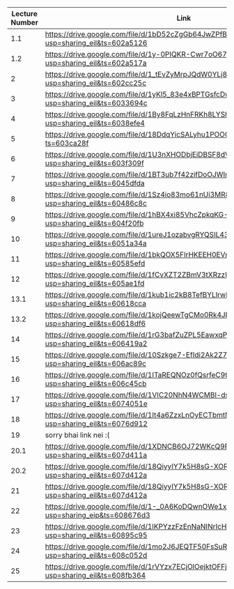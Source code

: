 | Lecture Number  | Link                                                                                               |
|-----------------|----------------------------------------------------------------------------------------------------|
| 1.1 | https://drive.google.com/file/d/1bD52cZgGb64JwZPfB6uPAyX75LP3t_h6/view?usp=sharing_eil&ts=602a5126 |
| 1.2 | https://drive.google.com/file/d/1y-0PIQKR-Cwr7oO67758eqNlnATe_hzQ/view?usp=sharing_eil&ts=602a517a |
| 2 | https://drive.google.com/file/d/1_tEvZyMrpJQdW0YLj8r_fxBlmEqnL0sD/view?usp=sharing_eil&ts=602cc25c |
| 3 | https://drive.google.com/file/d/1yKl5_83e4xBPTGsfcDwKs7PCO9fG6qNL/view?usp=sharing_eil&ts=6033694c |
| 4 | https://drive.google.com/file/d/1By8FqLzHnFRKh8LYShskioB0aN5bJ81x/view?usp=sharing_eil&ts=6038efe4 |
| 5 | https://drive.google.com/file/d/18DdqYicSALyhu1POOCkxxTLSlbn2K8z1/view?ts=603ca28f                 |
| 6 | https://drive.google.com/file/d/1U3nXHODbjEiDBSF8dV869aY_9dp-vV6d/view?usp=sharing_eil&ts=603f309f |
| 7 | https://drive.google.com/file/d/1BT3ub7f42zifDoOJWIm85Ej01-mKthOo/view?usp=sharing_eil&ts=6045dfda |
| 8 | https://drive.google.com/file/d/1Sz4io83mo61nUi3MR8AJ_jJceJjgk8we/view?usp=sharing_eil&ts=60486c8c |
| 9 | https://drive.google.com/file/d/1hBX4xi85VhcZpkqKG-X-PHbP6OYGGxa4/view?usp=sharing_eil&ts=604f20fb |
| 10 | https://drive.google.com/file/d/1ureJ1ozabvgRYQSIL43u2OcIpqCdBAzR/view?usp=sharing_eil&ts=6051a34a |
| 11 | https://drive.google.com/file/d/1bkQOX5FlrHKEEH0EVmnq2eP50OTMPUfF/view?usp=sharing_eil&ts=60585efd |
| 12 | https://drive.google.com/file/d/1fCvXZT2ZBmV3tXRzzUSP7xxqdL2s8a4X/view?usp=sharing_eil&ts=605ae1fd |
| 13.1 | https://drive.google.com/file/d/1kub1ic2kB8TefBYLlrwBnSShpk_Z8rk4/view?usp=sharing_eil&ts=60618cca |
| 13.2 | https://drive.google.com/file/d/1kojQeewTgCMo0Rk4JP9u4jhoQ9ujdXvU/view?usp=sharing_eil&ts=60618df6 |
| 14 | https://drive.google.com/file/d/1rG3bafZuZPL5EawxqPlVkwwkfeX0wAQV/view?usp=sharing_eil&ts=606419a2 |
| 15 | https://drive.google.com/file/d/10Szkge7-EfIdi2Ak2Z7TbsS7wW0kYAup/view?usp=sharing_eil&ts=606ac89c |
| 16 | https://drive.google.com/file/d/1ITaREQNOz0fQsrfeC9twIEhXRvk4ZPck/view?usp=sharing_eil&ts=606c45cb |
| 17 | https://drive.google.com/file/d/1VIC20NhN4WCMBl-dsglBoxPI7PFMGkdp/view?usp=sharing_eil&ts=6074051e |
| 18 | https://drive.google.com/file/d/1It4a6ZzxLnOyECTbmtNdXA1RO-fzbRb5/view?usp=sharing_eil&ts=6076d912 |
| 19 | sorry bhai link nei :(
| 20.1 | https://drive.google.com/file/d/1XDNCB6OJ72WKcQ9F05ZLy2BQP25GTZOU/view?usp=sharing_eil&ts=607d411a |
| 20.2 | https://drive.google.com/file/d/18QiyyIY7k5H8sG-XOR3oCo_LBD0jrAqL/view?usp=sharing_eil&ts=607d412a |
| 21 | https://drive.google.com/file/d/18QiyyIY7k5H8sG-XOR3oCo_LBD0jrAqL/view?usp=sharing_eil&ts=607d412a |
| 22 | https://drive.google.com/file/d/1-_0A6KoDQwnOWe1xtMfBRPiiN6nGLokY/view?usp=sharing_eip&ts=608676d3 |
| 23 | https://drive.google.com/file/d/1lKPYzzFzEnNaNINrIcHXET5pFxpVBIWx/view?usp=sharing_eil&ts=60895c95 |
| 24 | https://drive.google.com/file/d/1mo2J6JEQTF50FsSuRnYe5Pvlvt_y1duA/view?usp=sharing_eil&ts=608c052d |
| 25 | https://drive.google.com/file/d/1rVYzx7ECjOlOejktOFFjLLRgrQTma3Ig/view?usp=sharing_eil&ts=608fb364 |
